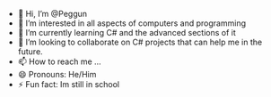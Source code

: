 - 👋 Hi, I’m @Peggun
- 👀 I’m interested in all aspects of computers and programming
- 🌱 I’m currently learning C# and the advanced sections of it
- 💞️ I’m looking to collaborate on C# projects that can help me in the future.
- 📫 How to reach me ...
- 😄 Pronouns: He/Him
- ⚡ Fun fact: Im still in school

<!---
Peggun/Peggun is a ✨ special ✨ repository because its `README.md` (this file) appears on your GitHub profile.
You can click the Preview link to take a look at your changes.
--->
